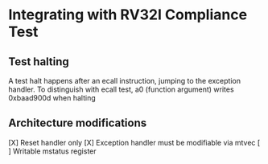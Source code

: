 # Integrating with RV32I Compliance Test

## Test halting

A test halt happens after an ecall instruction, jumping to the exception handler. 
To distinguish with ecall test, a0 (function argument) writes 0xbaad900d when halting

## Architecture modifications

[X] Reset handler only
[X] Exception handler must be modifiable via mtvec
[ ] Writable mstatus register

